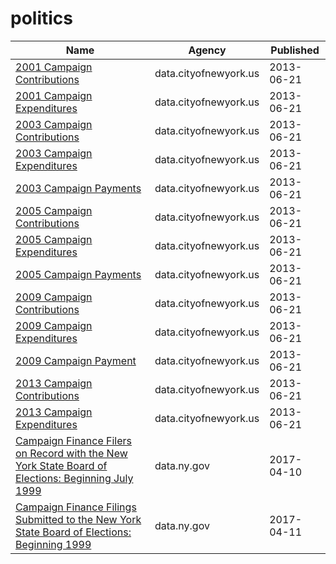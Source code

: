 # politics

Name | Agency | Published
---- | ---- | ---------
[2001 Campaign Contributions](../datasets/735p-zed8.md) | data.cityofnewyork.us | 2013-06-21
[2001 Campaign Expenditures](../datasets/k3cd-yu9d.md) | data.cityofnewyork.us | 2013-06-21
[2003 Campaign Contributions](../datasets/s79c-jgrm.md) | data.cityofnewyork.us | 2013-06-21
[2003 Campaign Expenditures](../datasets/fbaw-uq4e.md) | data.cityofnewyork.us | 2013-06-21
[2003 Campaign Payments](../datasets/ms66-xjfq.md) | data.cityofnewyork.us | 2013-06-21
[2005 Campaign Contributions](../datasets/64gx-bycn.md) | data.cityofnewyork.us | 2013-06-21
[2005 Campaign Expenditures](../datasets/easq-ubfe.md) | data.cityofnewyork.us | 2013-06-21
[2005 Campaign Payments](../datasets/9mjx-v8ip.md) | data.cityofnewyork.us | 2013-06-21
[2009 Campaign Contributions](../datasets/bbs3-q5us.md) | data.cityofnewyork.us | 2013-06-21
[2009 Campaign Expenditures](../datasets/vg63-xw6u.md) | data.cityofnewyork.us | 2013-06-21
[2009 Campaign Payment](../datasets/vyxt-abab.md) | data.cityofnewyork.us | 2013-06-21
[2013 Campaign Contributions](../datasets/n8p9-7jxp.md) | data.cityofnewyork.us | 2013-06-21
[2013 Campaign Expenditures](../datasets/kwmq-dbub.md) | data.cityofnewyork.us | 2013-06-21
[Campaign Finance Filers on Record with the New York State Board of Elections: Beginning July 1999](../datasets/p9kb-7ijk.md) | data.ny.gov | 2017-04-10
[Campaign Finance Filings Submitted to the New York State Board of Elections: Beginning 1999](../datasets/55r5-jny4.md) | data.ny.gov | 2017-04-11

